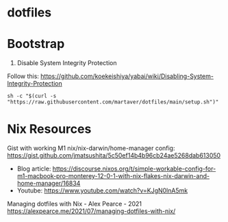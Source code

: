 # dotfiles

# Bootstrap

1. Disable System Integrity Protection

Follow this: https://github.com/koekeishiya/yabai/wiki/Disabling-System-Integrity-Protection

```
sh -c "$(curl -s "https://raw.githubusercontent.com/martaver/dotfiles/main/setup.sh")"
```


# Nix Resources

Gist with working M1 nix/nix-darwin/home-manager config:
https://gist.github.com/jmatsushita/5c50ef14b4b96cb24ae5268dab613050
- Blog article: https://discourse.nixos.org/t/simple-workable-config-for-m1-macbook-pro-monterey-12-0-1-with-nix-flakes-nix-darwin-and-home-manager/16834
- Youtube: https://www.youtube.com/watch?v=KJgN0lnA5mk

Managing dotfiles with Nix - Alex Pearce - 2021
https://alexpearce.me/2021/07/managing-dotfiles-with-nix/
